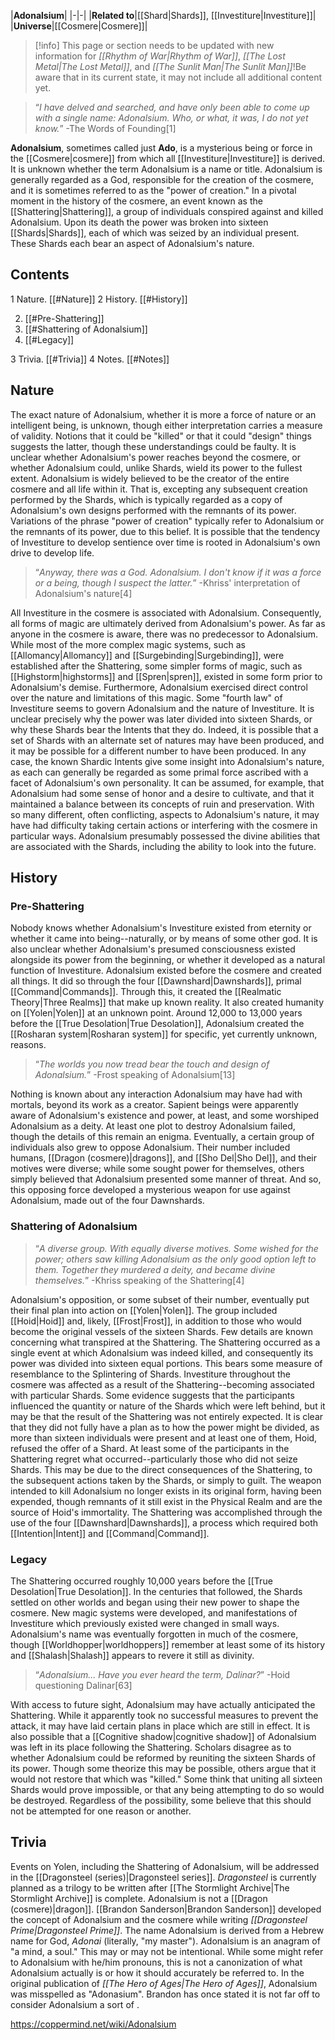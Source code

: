 |**Adonalsium**|
|-|-|
|**Related to**|[[Shard\|Shards]], [[Investiture\|Investiture]]|
|**Universe**|[[Cosmere\|Cosmere]]|

> [!info] This page or section needs to be updated with new information for *[[Rhythm of War\|Rhythm of War]]*, *[[The Lost Metal\|The Lost Metal]]*, and *[[The Sunlit Man\|The Sunlit Man]]*!Be aware that in its current state, it may not include all additional content yet.

>“*I have delved and searched, and have only been able to come up with a single name: Adonalsium. Who, or what, it was, I do not yet know.*”
\-The Words of Founding[1]


**Adonalsium**, sometimes called just **Ado**, is a mysterious being or force in the [[Cosmere\|cosmere]] from which all [[Investiture\|Investiture]] is derived. It is unknown whether the term Adonalsium is a name or title. Adonalsium is generally regarded as a God, responsible for the creation of the cosmere, and it is sometimes referred to as the "power of creation." In a pivotal moment in the history of the cosmere, an event known as the [[Shattering\|Shattering]], a group of individuals conspired against and killed Adonalsium. Upon its death the power was broken into sixteen [[Shards\|Shards]], each of which was seized by an individual present. These Shards each bear an aspect of Adonalsium's nature.

## Contents

1 Nature. [[#Nature]] 
2 History. [[#History]] 

2. [[#Pre-Shattering]] 
2. [[#Shattering of Adonalsium]] 
2. [[#Legacy]] 


3 Trivia. [[#Trivia]] 
4 Notes. [[#Notes]] 


## Nature
The exact nature of Adonalsium, whether it is more a force of nature or an intelligent being, is unknown, though either interpretation carries a measure of validity. Notions that it could be "killed" or that it could "design" things suggests the latter, though these understandings could be faulty. It is unclear whether Adonalsium's power reaches beyond the cosmere, or whether Adonalsium could, unlike Shards, wield its power to the fullest extent.
Adonalsium is widely believed to be the creator of the entire cosmere and all life within it. That is, excepting any subsequent creation performed by the Shards, which is typically regarded as a copy of Adonalsium's own designs performed with the remnants of its power. Variations of the phrase "power of creation" typically refer to Adonalsium or the remnants of its power, due to this belief. It is possible that the tendency of Investiture to develop sentience over time is rooted in Adonalsium's own drive to develop life.

>“*Anyway, there was a God. Adonalsium. I don't know if it was a force or a being, though I suspect the latter.*”
\-Khriss' interpretation of Adonalsium's nature[4]

All Investiture in the cosmere is associated with Adonalsium. Consequently, all forms of magic are ultimately derived from Adonalsium's power. As far as anyone in the cosmere is aware, there was no predecessor to Adonalsium. While most of the more complex magic systems, such as [[Allomancy\|Allomancy]] and [[Surgebinding\|Surgebinding]], were established after the Shattering, some simpler forms of magic, such as [[Highstorm\|highstorms]] and [[Spren\|spren]], existed in some form prior to Adonalsium's demise. Furthermore, Adonalsium exercised direct control over the nature and limitations of this magic. Some "fourth law" of Investiture seems to govern Adonalsium and the nature of Investiture.
It is unclear precisely why the power was later divided into sixteen Shards, or why these Shards bear the Intents that they do. Indeed, it is possible that a set of Shards with an alternate set of natures may have been produced, and it may be possible for a different number to have been produced. In any case, the known Shardic Intents give some insight into Adonalsium's nature, as each can generally be regarded as some primal force ascribed with a facet of Adonalsium's own personality. It can be assumed, for example, that Adonalsium had some sense of honor and a desire to cultivate, and that it maintained a balance between its concepts of ruin and preservation. With so many different, often conflicting, aspects to Adonalsium's nature, it may have had difficulty taking certain actions or interfering with the cosmere in particular ways.
Adonalsium presumably possessed the divine abilities that are associated with the Shards, including the ability to look into the future.

## History
### Pre-Shattering
Nobody knows whether Adonalsium's Investiture existed from eternity or whether it came into being--naturally, or by means of some other god. It is also unclear whether Adonalsium's presumed consciousness existed alongside its power from the beginning, or whether it developed as a natural function of Investiture.
Adonalsium existed before the cosmere and created all things. It did so through the four [[Dawnshard\|Dawnshards]], primal [[Command\|Commands]]. Through this, it created the [[Realmatic Theory\|Three Realms]] that make up known reality. It also created humanity on [[Yolen\|Yolen]] at an unknown point.
Around 12,000 to 13,000 years before the [[True Desolation\|True Desolation]], Adonalsium created the [[Rosharan system\|Rosharan system]] for specific, yet currently unknown, reasons.

>“*The worlds you now tread bear the touch and design of Adonalsium.*”
\-Frost speaking of Adonalsium[13]

Nothing is known about any interaction Adonalsium may have had with mortals, beyond its work as a creator. Sapient beings were apparently aware of Adonalsium's existence and power, at least, and some worshiped Adonalsium as a deity.
At least one plot to destroy Adonalsium failed, though the details of this remain an enigma.
Eventually, a certain group of individuals also grew to oppose Adonalsium. Their number included humans, [[Dragon (cosmere)\|dragons]], and [[Sho Del\|Sho Del]], and their motives were diverse; while some sought power for themselves, others simply believed that Adonalsium presented some manner of threat. And so, this opposing force developed a mysterious weapon for use against Adonalsium, made out of the four Dawnshards.

### Shattering of Adonalsium

>“*A diverse group. With equally diverse motives. Some wished for the power; others saw killing Adonalsium as the only good option left to them. Together they murdered a deity, and became divine themselves.*”
\-Khriss speaking of the Shattering[4]

Adonalsium's opposition, or some subset of their number, eventually put their final plan into action on [[Yolen\|Yolen]]. The group included [[Hoid\|Hoid]] and, likely, [[Frost\|Frost]], in addition to those who would become the original vessels of the sixteen Shards. Few details are known concerning what transpired at the Shattering. The Shattering occurred as a single event at which Adonalsium was indeed killed, and consequently its power was divided into sixteen equal portions. This bears some measure of resemblance to the Splintering of Shards. Investiture throughout the cosmere was affected as a result of the Shattering--becoming associated with particular Shards.
Some evidence suggests that the participants influenced the quantity or nature of the Shards which were left behind, but it may be that the result of the Shattering was not entirely expected. It is clear that they did not fully have a plan as to how the power might be divided, as more than sixteen individuals were present and at least one of them, Hoid, refused the offer of a Shard. At least some of the participants in the Shattering regret what occurred--particularly those who did not seize Shards. This may be due to the direct consequences of the Shattering, to the subsequent actions taken by the Shards, or simply to guilt.
The weapon intended to kill Adonalsium no longer exists in its original form, having been expended, though remnants of it still exist in the Physical Realm and are the source of Hoid's immortality.
The Shattering was accomplished through the use of the four [[Dawnshard\|Dawnshards]], a process which required both [[Intention\|Intent]] and [[Command\|Command]].

### Legacy
The Shattering occurred roughly 10,000 years before the [[True Desolation\|True Desolation]]. In the centuries that followed, the Shards settled on other worlds and began using their new power to shape the cosmere. New magic systems were developed, and manifestations of Investiture which previously existed were changed in small ways. Adonalsium's name was eventually forgotten in much of the cosmere, though [[Worldhopper\|worldhoppers]] remember at least some of its history and [[Shalash\|Shalash]] appears to revere it still as divinity.

>“*Adonalsium... Have you ever heard the term, Dalinar?*”
\-Hoid questioning Dalinar[63]

With access to future sight, Adonalsium may have actually anticipated the Shattering. While it apparently took no successful measures to prevent the attack, it may have laid certain plans in place which are still in effect. It is also possible that a [[Cognitive shadow\|cognitive shadow]] of Adonalsium was left in its place following the Shattering.
Scholars disagree as to whether Adonalsium could be reformed by reuniting the sixteen Shards of its power. Though some theorize this may be possible, others argue that it would not restore that which was "killed." Some think that uniting all sixteen Shards would prove impossible, or that any being attempting to do so would be destroyed. Regardless of the possibility, some believe that this should not be attempted for one reason or another.

## Trivia
Events on Yolen, including the Shattering of Adonalsium, will be addressed in the [[Dragonsteel (series)\|Dragonsteel series]]. *Dragonsteel* is currently planned as a trilogy to be written after [[The Stormlight Archive\|The Stormlight Archive]] is complete.
Adonalsium is not a [[Dragon (cosmere)\|dragon]].
[[Brandon Sanderson\|Brandon Sanderson]] developed the concept of Adonalsium and the cosmere while writing *[[Dragonsteel Prime\|Dragonsteel Prime]]*.
The name Adonalsium is derived from a Hebrew name for God, *Adonai* (literally, "my master").
Adonalsium is an anagram of "a mind, a soul." This may or may not be intentional.
While some might refer to Adonalsium with he/him pronouns, this is not a canonization of what Adonalsium actually is or how it should accurately be referred to.
In the original publication of *[[The Hero of Ages\|The Hero of Ages]]*, Adonalsium was misspelled as "Adonasium".
Brandon has once stated it is not far off to consider Adonalsium a sort of .


https://coppermind.net/wiki/Adonalsium
